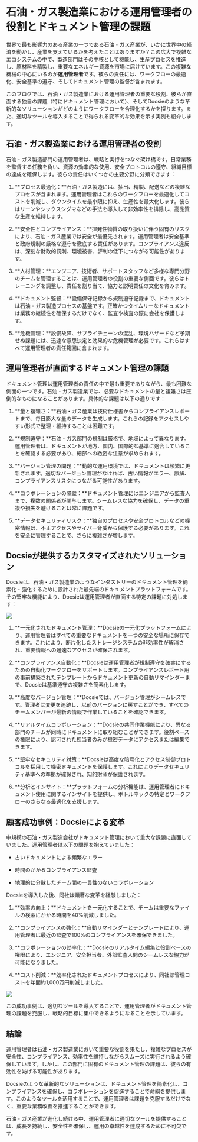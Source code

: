 # 石油・ガス製造業における運用管理者の役割とドキュメント管理の課題

世界で最も影響力のある産業の一つである石油・ガス産業が、いかに世界中の経済を動かし、産業を支えているかを考えたことはありますか？この広大で複雑なエコシステムの中で、製造部門はその中核として機能し、生産プロセスを推進し、原材料を精製し、重要なエネルギー資源を市場に届けています。この複雑な機械の中心にいるのが**運用管理者**です。彼らの責任には、ワークフローの最適化、安全基準の遵守、そしてドキュメント管理の監督が含まれます。

このブログでは、石油・ガス製造業における運用管理者の重要な役割、彼らが直面する独自の課題（特にドキュメント管理において）、そしてDocsieのような革新的なソリューションがどのようにワークフローを合理化するかを探ります。また、適切なツールを導入することで得られる変革的な効果を示す実例も紹介します。

## 石油・ガス製造業における運用管理者の役割

石油・ガス製造部門の運用管理者は、戦略と実行をつなぐ架け橋です。日常業務を監督する任務を負い、資源の効率的な使用、安全プロトコルの遵守、組織目標の達成を確保します。彼らの責任はいくつかの主要分野に分類できます：

1. **プロセス最適化：**石油・ガス製造には、抽出、精製、配送などの複雑なプロセスが含まれます。運用管理者はこれらのワークフローを最適化してコストを削減し、ダウンタイムを最小限に抑え、生産性を最大化します。彼らはリーンやシックスシグマなどの手法を導入して非効率性を排除し、高品質な生産を維持します。

2. **安全性とコンプライアンス：**揮発性物質の取り扱いに伴う固有のリスクにより、石油・ガス産業では安全が最優先されます。運用管理者は安全基準と政府規制の厳格な遵守を徹底する責任があります。コンプライアンス違反は、深刻な財政的罰則、環境被害、評判の低下につながる可能性があります。

3. **人材管理：**エンジニア、技術者、サポートスタッフなど多様な専門分野のチームを管理することは、運用管理者の役割の重要な側面です。彼らはトレーニングを調整し、責任を割り当て、協力と説明責任の文化を育みます。

4. **ドキュメント監督：**設備保守記録から規制遵守記録まで、ドキュメントは石油・ガス製造プロセスの基盤です。正確かつタイムリーなドキュメントは業務の継続性を確保するだけでなく、監査や検査の際に会社を保護します。

5. **危機管理：**設備故障、サプライチェーンの混乱、環境ハザードなど予期せぬ課題には、迅速な意思決定と効果的な危機管理が必要です。これらはすべて運用管理者の責任範囲に含まれます。

## 運用管理者が直面するドキュメント管理の課題

ドキュメント管理は運用管理者の責任の中で最も重要でありながら、最も困難な側面の一つです。石油・ガス製造業では、必要なドキュメントの量と複雑さは圧倒的なものになることがあります。具体的な課題は以下の通りです：

1. **量と複雑さ：**石油・ガス産業は技術仕様書からコンプライアンスレポートまで、毎日膨大な量のデータを生成します。これらの記録をアクセスしやすい形式で整理・維持することは困難です。

2. **規制遵守：**石油・ガス部門の規制は厳格で、地域によって異なります。運用管理者は、ドキュメントが地方、国内、国際的な基準に適合していることを確認する必要があり、細部への緻密な注意が求められます。

3. **バージョン管理の問題：**動的な運用環境では、ドキュメントは頻繁に更新されます。適切なバージョン管理がなければ、古い情報がエラー、誤解、コンプライアンスリスクにつながる可能性があります。

4. **コラボレーションの障壁：**ドキュメント管理にはエンジニアから監査人まで、複数の関係者が関与します。シームレスな協力を確保し、データの重複や損失を避けることは常に課題です。

5. **データセキュリティリスク：**独自のプロセスや安全プロトコルなどの機密情報は、不正アクセスやサイバー脅威から保護する必要があります。これを安全に管理することで、さらに複雑さが増します。

## Docsieが提供するカスタマイズされたソリューション

Docsieは、石油・ガス製造業のようなインダストリーのドキュメント管理を簡素化・強化するために設計された最先端のドキュメントプラットフォームです。その堅牢な機能により、Docsieは運用管理者が直面する特定の課題に対処します：

![](https://cdn.docsie.io/workspace_PxAvC1Uenuc7ad6H3/doc_wn84Jkoc6hIMTO2eE/file_F1TpTXd7AFYoSrPvt/image_2ba07996-b5ee-66aa-fee3-f88d6b40b3b5.jpg)

1. **一元化されたドキュメント管理：**Docsieの一元化プラットフォームにより、運用管理者はすべての重要なドキュメントを一つの安全な場所に保存できます。これにより、断片化したストレージシステムの非効率性が解消され、重要情報への迅速なアクセスが確保されます。

2. **コンプライアンス自動化：**Docsieは運用管理者が規制遵守を確実にするための自動化ワークフローをサポートします。コンプライアンスレポート用の事前構築されたテンプレートからドキュメント更新の自動リマインダーまで、Docsieは基準遵守の複雑さを簡素化します。

3. **高度なバージョン管理：**Docsieでは、バージョン管理がシームレスです。管理者は変更を追跡し、以前のバージョンに戻すことができ、すべてのチームメンバーが最新の情報で作業していることを確認できます。

4. **リアルタイムコラボレーション：**Docsieの共同作業機能により、異なる部門のチームが同時にドキュメントに取り組むことができます。役割ベースの権限により、認可された担当者のみが機密データにアクセスまたは編集できます。

5. **堅牢なセキュリティ対策：**Docsieは高度な暗号化とアクセス制御プロトコルを採用して機密ドキュメントを保護します。これによりデータセキュリティ基準への準拠が確保され、知的財産が保護されます。

6. **分析とインサイト：**プラットフォームの分析機能は、運用管理者にドキュメント使用に関するインサイトを提供し、ボトルネックの特定とワークフローのさらなる最適化を支援します。

## 顧客成功事例：Docsieによる変革

中規模の石油・ガス製造会社がドキュメント管理において重大な課題に直面していました。運用管理者は以下の問題を抱えていました：

* 古いドキュメントによる頻繁なエラー

* 時間のかかるコンプライアンス監査

* 地理的に分散したチーム間の一貫性のないコラボレーション

Docsieを導入した後、同社は顕著な変革を経験しました：

1. **効率の向上：**ドキュメントを一元化することで、チームは重要なファイルの検索にかかる時間を40%削減しました。

2. **コンプライアンスの強化：**自動リマインダーとテンプレートにより、運用管理者は最近の監査で100%のコンプライアンスを確保できました。

3. **コラボレーションの効率化：**Docsieのリアルタイム編集と役割ベースの権限により、エンジニア、安全担当者、外部監査人間のシームレスな協力が可能になりました。

4. **コスト削減：**効率化されたドキュメントプロセスにより、同社は管理コストを年間約1,000万円削減しました。

![](https://cdn.docsie.io/workspace_PxAvC1Uenuc7ad6H3/doc_wn84Jkoc6hIMTO2eE/file_F1TpTXd7AFYoSrPvt/image_2ba07996-b5ee-66aa-fee3-f88d6b40b3b5.jpg)

この成功事例は、適切なツールを導入することで、運用管理者がドキュメント管理の課題を克服し、戦略的目標に集中できるようになることを示しています。

## 結論

運用管理者は石油・ガス製造業において重要な役割を果たし、複雑なプロセスが安全性、コンプライアンス、効率性を維持しながらスムーズに実行されるよう確保しています。しかし、この部門に固有のドキュメント管理の課題は、彼らの有効性を妨げる可能性があります。

Docsieのような革新的なソリューションは、ドキュメント管理を簡素化し、コンプライアンスを確保し、コラボレーションを促進することで命綱を提供します。このようなツールを活用することで、運用管理者は課題を克服するだけでなく、重要な業務改善を推進することができます。

石油・ガス産業が進化し続ける中、運用管理者に適切なツールを提供することは、成長を持続し、安全性を確保し、運用の卓越性を達成するために不可欠です。